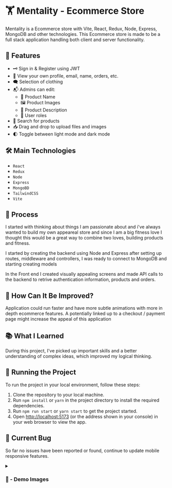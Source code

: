 # 🏋️ Mentality - Ecommerce Store

Mentality is a Ecommerce store with Vite, React, Redux, Node, Express, MongoDB and other technologies. This Ecommerce store is made to be a full stack application handling both client and server functionality.

## 🚀 Features

- 🗝 Sign in & Register using JWT
- 👤 View your own profile, email, name, orders, etc.
- 🗨 Selection of clothing
- 📬 Admins can edit:
  - 📁 Product Name
  - 🖼 Product Images
  - 📝 Product Description
  - 👥 User roles
- 🔎 Search for products
- 📥 Drag and drop to upload files and images
- 🌓 Toggle between light mode and dark mode

## 🛠️ Main Technologies

- `React`
- `Redux`
- `Node`
- `Express`
- `MongoBD`
- `TailwindCSS`
- `Vite`

## 📝 Process

I started with thinking about things I am passionate about and i've always wanted to build my own appeareal store and since I am a big fitness love I thought this would be a great way to combine two loves, building products and fitness.

I started by creating the backend using Node and Express after setting up routes, middleware and controllers, I was ready to connect to MongoDB and starting creating models

In the Front end I created visually appealing screens and made API calls to the backend to retrive authentication information, products and orders.

## 🤔 How Can It Be Improved?

Application could run faster and have more subtle animations with more in depth ecommerce features. A potentially linked up to a checkout / payment page might increase the appeal of this application

## 📚 What I Learned

During this project, I've picked up important skills and a better understanding of complex ideas, which improved my logical thinking.

## 🚦 Running the Project

To run the project in your local environment, follow these steps:

1. Clone the repository to your local machine.
2. Run `npm install` or `yarn` in the project directory to install the required dependencies.
3. Run `npm run start` or `yarn start` to get the project started.
4. Open [http://localhost:5173](http://localhost:5173) (or the address shown in your console) in your web browser to view the app.

## 🐛 Current Bug

So far no issues have been reported or found, continue to update mobile responsive features.

<details>
<summary><h3> 📸 - Demo Images </h3></summary>

#

![Screenshot](https://github.com/carlos-req/ecommerce_store/blob/main/client/public/Landing%20Page.png)

#

![Screenshot](https://github.com/carlos-req/ecommerce_store/blob/main/client/public/Login.png)

#

![Screenshot](https://github.com/carlos-req/ecommerce_store/blob/main/client/public/Register.png)

#

![Screenshot]()

#

![Screenshot]()

#

![Screenshot]()

#

![Screenshot]()

</details>
